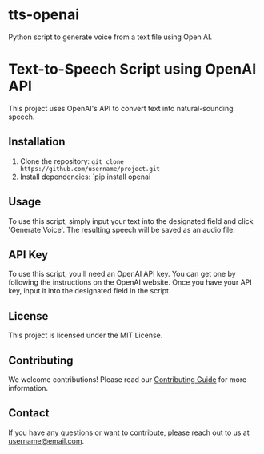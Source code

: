 # tts-openai
Python script to generate voice from a text file using Open AI.
# Text-to-Speech Script using OpenAI API

This project uses OpenAI's API to convert text into natural-sounding speech.

## Installation

1. Clone the repository: `git clone https://github.com/username/project.git`
2. Install dependencies: `pip install openai

## Usage

To use this script, simply input your text into the designated field and click 'Generate Voice'. The resulting speech will be saved as an audio file.

## API Key

To use this script, you'll need an OpenAI API key. You can get one by following the instructions on the OpenAI website. Once you have your API key, input it into the designated field in the script.

## License

This project is licensed under the MIT License.

## Contributing

We welcome contributions! Please read our [Contributing Guide](CONTRIBUTING.md) for more information.

## Contact

If you have any questions or want to contribute, please reach out to us at username@email.com.
